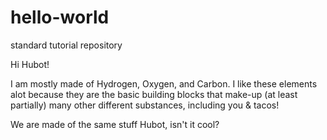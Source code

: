 # hello-world
standard tutorial repository 

Hi Hubot! 

I am mostly made of Hydrogen, Oxygen, and Carbon. I like these elements alot because they are the basic building blocks that make-up (at least partially) many other different substances, including you & tacos!

We are made of the same stuff Hubot, isn't it cool?
